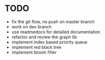 # TODO

- fix the git flow, no push on master branch
- work on dev branch
- use readmedocs for detailed documentation
- refactor and review the graph lib
- implement index based priority queue
- implement red black tree
- implement bloom filter


